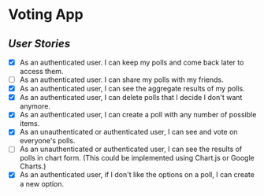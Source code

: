 # Voting App

## _User Stories_

- [x] As an authenticated user. I can keep my polls and come back later to access them.
- [ ] As an authenticated user. I can share my polls with my friends.
- [x] As an authenticated user, I can see the aggregate results of my polls.
- [x] As an authenticated user, I can delete polls that I decide I don't want anymore.
- [x] As an authenticated user, I can create a poll with any number of possible items.
- [x] As an unauthenticated or authenticated user, I can see and vote on everyone's polls.
- [ ] As an unauthenticated or authenticated user, I can see the results of polls in chart form. (This could be implemented using Chart.js or Google Charts.)
- [x] As an authenticated user, if I don't like the options on a poll, I can create a new option.